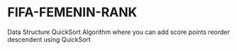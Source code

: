 # FIFA-FEMENIN-RANK
Data Structure QuickSort Algorithm where you can add score points reorder descendent using QuickSort
